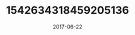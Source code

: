 ---
title: "1542634318459205136"
image: "2017-06-22 17.26.02 1542634318459205136_46248401"
date: "2017-06-22"
type: "photo"
---